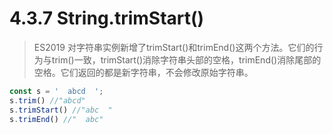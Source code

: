 # 4.3.7 String.trimStart()

>ES2019 对字符串实例新增了trimStart()和trimEnd()这两个方法。它们的行为与trim()一致，trimStart()消除字符串头部的空格，trimEnd()消除尾部的空格。它们返回的都是新字符串，不会修改原始字符串。

```js
const s = '  abcd  ';
s.trim() //"abcd"
s.trimStart() //"abc  "
s.trimEnd() //"  abc"
```